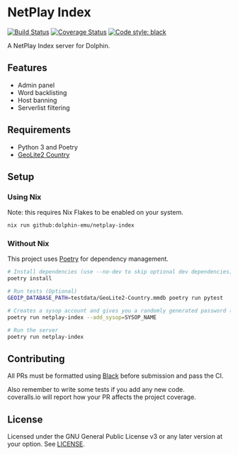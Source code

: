 # NetPlay Index
[![Build Status](https://github.com/dolphin-emu/netplay-index/actions/workflows/run-tests.yml/badge.svg)](https://github.com/dolphin-emu/netplay-index/actions/workflows/run-tests.yml)
[![Coverage Status](https://coveralls.io/repos/github/dolphin-emu/netplay-index/badge.svg?branch=master)](https://coveralls.io/github/dolphin-emu/netplay-index?branch=master)
<a href="https://github.com/ambv/black"><img alt="Code style: black" src="https://img.shields.io/badge/code%20style-black-000000.svg"></a>

A NetPlay Index server for Dolphin.

## Features

 - Admin panel
 - Word backlisting
 - Host banning
 - Serverlist filtering

## Requirements

- Python 3 and Poetry
- [GeoLite2 Country](https://dev.maxmind.com/geoip/geoip2/geolite2/)

## Setup

### Using Nix

Note: this requires Nix Flakes to be enabled on your system.

```bash
nix run github:dolphin-emu/netplay-index
```

### Without Nix

This project uses [Poetry](https://python-poetry.org/) for dependency
management.

```bash
# Install dependencies (use --no-dev to skip optional dev dependencies).
poetry install

# Run tests (Optional)
GEOIP_DATABASE_PATH=testdata/GeoLite2-Country.mmdb poetry run pytest

# Creates a sysop account and gives you a randomly generated password (can be changed later)
poetry run netplay-index --add_sysop=SYSOP_NAME

# Run the server
poetry run netplay-index
```

## Contributing

All PRs must be formatted using [Black](https://github.com/ambv/black) before submission and pass the CI.

Also remember to write some tests if you add any new code.  
coveralls.io will report how your PR affects the project coverage.

## License

Licensed under the GNU General Public License v3 or any later version at your option.
See [LICENSE](LICENSE).

